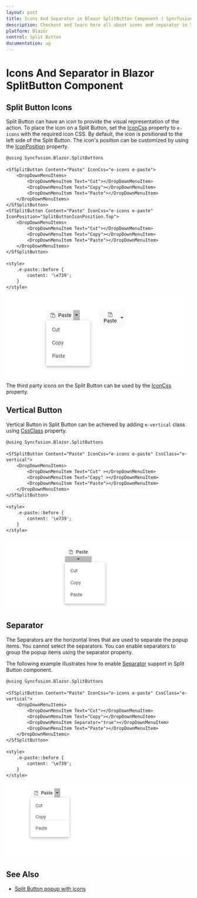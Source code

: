 ```yaml
---
layout: post
title: Icons And Separator in Blazor SplitButton Component | Syncfusion
description: Checkout and learn here all about icons and separator in Syncfusion Blazor SplitButton component and more.
platform: Blazor
control: Split Button
documentation: ug
---
```


# Icons And Separator in Blazor SplitButton Component

## Split Button Icons

Split Button can have an icon to provide the visual representation of the action. To place the icon on a Split Button, set the [IconCss](https://help.syncfusion.com/cr/blazor/Syncfusion.Blazor.SplitButtons.SfSplitButton.html#Syncfusion_Blazor_SplitButtons_SfSplitButton_IconCss) property to `e-icons` with the required icon CSS. By default, the icon is positioned to the left side of the Split Button. The icon's position can be customized by using the [IconPosition](https://help.syncfusion.com/cr/blazor/Syncfusion.Blazor.SplitButtons.SfSplitButton.html#Syncfusion_Blazor_SplitButtons_SfSplitButton_IconPosition) property.

```cshtml
@using Syncfusion.Blazor.SplitButtons

<SfSplitButton Content="Paste" IconCss="e-icons e-paste">
    <DropDownMenuItems>
        <DropDownMenuItem Text="Cut"></DropDownMenuItem>
        <DropDownMenuItem Text="Copy"></DropDownMenuItem>
        <DropDownMenuItem Text="Paste"></DropDownMenuItem>
    </DropDownMenuItems>
</SfSplitButton>
<SfSplitButton Content="Paste" IconCss="e-icons e-paste" IconPosition="SplitButtonIconPosition.Top">
    <DropDownMenuItems>
        <DropDownMenuItem Text="Cut"></DropDownMenuItem>
        <DropDownMenuItem Text="Copy"></DropDownMenuItem>
        <DropDownMenuItem Text="Paste"></DropDownMenuItem>
    </DropDownMenuItems>
</SfSplitButton>

<style>
    .e-paste::before {
        content: '\e739';
    }
</style>

```

![Blazor SplitButton with Icon](./images/blazor-splitbutton-icon.png)

The third party icons on the Split Button can be used by the [IconCss](https://help.syncfusion.com/cr/blazor/Syncfusion.Blazor.SplitButtons.SfSplitButton.html#Syncfusion_Blazor_SplitButtons_SfSplitButton_IconCss) property.

## Vertical Button

Vertical Button in Split Button can be achieved by adding `e-vertical` class using [CssClass](https://help.syncfusion.com/cr/blazor/Syncfusion.Blazor.SplitButtons.SfSplitButton.html#Syncfusion_Blazor_SplitButtons_SfSplitButton_CssClass) property.

```cshtml
@using Syncfusion.Blazor.SplitButtons

<SfSplitButton Content="Paste" IconCss="e-icons e-paste" CssClass="e-vertical">
    <DropDownMenuItems>
        <DropDownMenuItem Text="Cut" ></DropDownMenuItem>
        <DropDownMenuItem Text="Copy" ></DropDownMenuItem>
        <DropDownMenuItem Text="Paste"></DropDownMenuItem>
    </DropDownMenuItems>
</SfSplitButton>

<style>
    .e-paste::before {
        content: '\e739';
    }
</style>

```

![Blazor SplitButton in Vertical](./images/blazor-splitbutton-vertical.png)

## Separator

The Separators are the horizontal lines that are used to separate the popup items. You cannot select the separators. You can enable separators to group the popup items using the separator property.

The following example illustrates how to enable [Separator](https://help.syncfusion.com/cr/blazor/Syncfusion.Blazor.SplitButtons.DropDownMenuItem.html#Syncfusion_Blazor_SplitButtons_DropDownMenuItem_Separator) support in Split Button component.

```cshtml
@using Syncfusion.Blazor.SplitButtons

<SfSplitButton Content="Paste" IconCss="e-icons e-paste" CssClass="e-vertical">
    <DropDownMenuItems>
        <DropDownMenuItem Text="Cut"></DropDownMenuItem>
        <DropDownMenuItem Text="Copy"></DropDownMenuItem>
        <DropDownMenuItem Separator="true"></DropDownMenuItem>
        <DropDownMenuItem Text="Paste"></DropDownMenuItem>
    </DropDownMenuItems>
</SfSplitButton>

<style>
    .e-paste::before {
        content: '\e739';
    }
</style>

```

![Blazor SplitButton with Separator](./images/blazor-splitbutton-separator.png)

## See Also

* [Split Button popup with icons](./popup-items#icons)